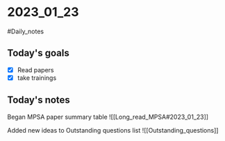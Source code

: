 # 2023_01_23 
#Daily_notes
## Today's goals
- [x] Read papers
- [x] take trainings

## Today's notes
Began MPSA paper summary table
![[Long_read_MPSA#2023_01_23]]

Added new ideas to Outstanding questions list
![[Outstanding_questions]]